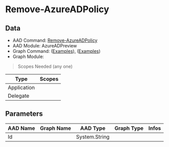 # Remove-AzureADPolicy

> 

## Data

+ AAD Command: [Remove-AzureADPolicy](https://docs.microsoft.com/en-us/powershell/module/AzureADPreview/Remove-AzureADPolicy)
+ AAD Module: AzureADPreview
+ Graph Command: []() ([Examples](https://github.com/orgs/msgraph/discussions?discussions_q=)), []() ([Examples](https://github.com/orgs/msgraph/discussions?discussions_q=))
+ Graph Module: 

> Scopes Needed (any one)

|Type|Scopes|
|---|---|
|Application||
|Delegate||

## Parameters

|AAD Name|Graph Name|AAD Type|Graph Type|Infos|
|---|---|---|---|---|
|Id||System.String|||

